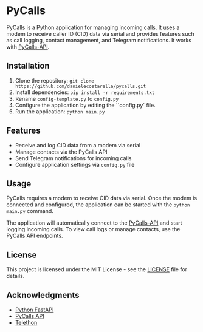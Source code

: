 PyCalls
=======

PyCalls is a Python application for managing incoming calls. It uses a modem to receive caller ID (CID) data via serial and provides features such as call logging, contact management, and Telegram notifications. It works with [PyCalls-API](https://github.com/danielecostarella/pycalls-api).

Installation
------------

1.  Clone the repository: `git clone https://github.com/danielecostarella/pycalls.git`
2.  Install dependencies: `pip install -r requirements.txt`
3.  Rename `config-template.py` to `config.py`
4.  Configure the application by editing the ``config.py` file.
4.  Run the application: `python main.py`

Features
--------

*   Receive and log CID data from a modem via serial
*   Manage contacts via the PyCalls API
*   Send Telegram notifications for incoming calls
*   Configure application settings via `config.py` file

Usage
-----

PyCalls requires a modem to receive CID data via serial. Once the modem is connected and configured, the application can be started with the `python main.py` command.

The application will automatically connect to the [PyCalls-API](https://github.com/danielecostarella/pycalls-api) and start logging incoming calls. To view call logs or manage contacts, use the PyCalls API endpoints.

License
-------

This project is licensed under the MIT License - see the [LICENSE](LICENSE) file for details.

Acknowledgments
---------------

*   [Python FastAPI](https://fastapi.tiangolo.com/)
*   [PyCalls API](https://github.com/user/pycalls-api)
*   [Telethon](https://github.com/LonamiWebs/Telethon)
